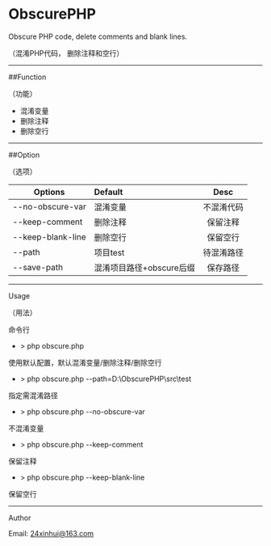 # ObscurePHP
Obscure PHP code, delete comments and blank lines.

（混淆PHP代码， 删除注释和空行）


***
##Function

（功能）
- 混淆变量
- 删除注释
- 删除空行


***
##Option

（选项）

Options|Default|Desc
---|:---|:---:
--no-obscure-var|混淆变量|不混淆代码
--keep-comment|删除注释|保留注释
--keep-blank-line|删除空行|保留空行
--path|项目test|待混淆路径
--save-path|混淆项目路径+obscure后缀|保存路径


***
Usage

（用法）

命令行

- \> php obscure.php

使用默认配置，默认混淆变量/删除注释/删除空行


- \> php obscure.php --path=D:\ObscurePHP\src\test

指定需混淆路径


- \> php obscure.php --no-obscure-var

不混淆变量

- \> php obscure.php --keep-comment

保留注释


- \> php obscure.php --keep-blank-line

保留空行


***
Author

Email: 24xinhui@163.com